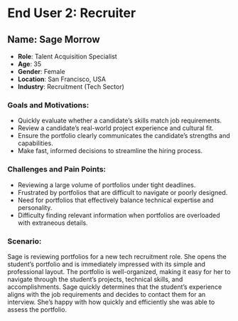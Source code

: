 # End User 2: Recruiter
## Name: Sage Morrow
- **Role**: Talent Acquisition Specialist
- **Age**: 35  
- **Gender**: Female  
- **Location**: San Francisco, USA  
- **Industry**: Recruitment (Tech Sector)

### Goals and Motivations:
- Quickly evaluate whether a candidate’s skills match job requirements.
- Review a candidate’s real-world project experience and cultural fit.
- Ensure the portfolio clearly communicates the candidate’s strengths and capabilities.
- Make fast, informed decisions to streamline the hiring process.

### Challenges and Pain Points:
- Reviewing a large volume of portfolios under tight deadlines.
- Frustrated by portfolios that are difficult to navigate or poorly designed.
- Need for portfolios that effectively balance technical expertise and personality.
- Difficulty finding relevant information when portfolios are overloaded with extraneous details.

### Scenario:
Sage is reviewing portfolios for a new tech recruitment role. She opens the student’s portfolio and is immediately impressed with its simple and professional layout. The portfolio is well-organized, making it easy for her to navigate through the student’s projects, technical skills, and accomplishments. Sage quickly determines that the student’s experience aligns with the job requirements and decides to contact them for an interview. She’s happy with how quickly and efficiently she was able to assess the portfolio.
